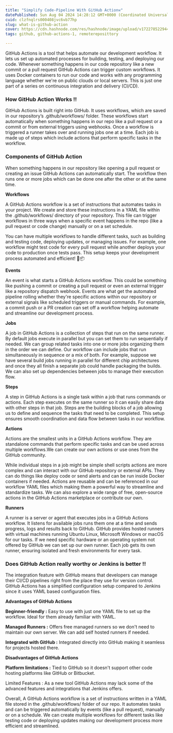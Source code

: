 ```yaml
---
title: "Simplify Code-Pipeline With GitHub Action⚒️"
datePublished: Sun Aug 04 2024 14:28:12 GMT+0000 (Coordinated Universal Time)
cuid: clzfnqlrs000408jvc6vb77hp
slug: what-is-github-action
cover: https://cdn.hashnode.com/res/hashnode/image/upload/v1722785229448/7f49cdb8-9004-411a-a24a-af921f3d8fdc.jpeg
tags: github, github-actions-1, remotereposittory

---
```


GitHub Actions is a tool that helps automate our development workflow. It lets us set up automated processes for building, testing, and deploying our code. Whenever something happens in our code repository like a new commit or a pull request GitHub Actions can trigger custom workflows. It uses Docker containers to run our code and works with any programming language whether we're on public clouds or local servers. This is just one part of a series on continuous integration and delivery (CI/CD).

### How GitHub Action Works !!

GitHub Actions is built right into GitHub. It uses workflows, which are saved in our repository’s .github/workflows/ folder. These workflows start automatically when something happens in our repo like a pull request or a commit or from external triggers using webhooks. Once a workflow is triggered a runner takes over and running jobs one at a time. Each job is made up of steps which include actions that perform specific tasks in the workflow.

### Components of GitHub Action

When something happens in our repository like opening a pull request or creating an issue GitHub Actions can automatically start. The workflow then runs one or more jobs which can be done one after the other or at the same time.

**Workflows**

A GitHub Actions workflow is a set of instructions that automates tasks in your project. We create and store these instructions in a YAML file within the .github/workflows/ directory of your repository. This file can trigger workflows in three ways when a specific event happens in the repo (like a pull request or code change) manually or on a set schedule.

You can have multiple workflows to handle different tasks, such as building and testing code, deploying updates, or managing issues. For example, one workflow might test code for every pull request while another deploys your code to production once tests pass. This setup keeps your development process automated and efficient! 🚀📦

**Events**

An event is what starts a GitHub Actions workflow. This could be something like pushing a commit or creating a pull request or even an external trigger like a repository dispatch webhook. Events are what get the automated pipeline rolling whether they're specific actions within our repository or external signals like scheduled triggers or manual commands. For example, a commit push or a PR creation can set off a workflow helping automate and streamline our development process.

**Jobs**

A job in GitHub Actions is a collection of steps that run on the same runner. By default jobs execute in parallel but you can set them to run sequentially if needed. We can group related tasks into one or more jobs organizing them in the order we can define. Our workflow can include jobs that run simultaneously in sequence or a mix of both. For example, suppose we have several build jobs running in parallel for different chip architectures and once they all finish a separate job could handle packaging the builds. We can also set up dependencies between jobs to manage their execution flow.

**Steps**

A step in GitHub Actions is a single task within a job that runs commands or actions. Each step executes on the same runner so it can easily share data with other steps in that job. Steps are the building blocks of a job allowing us to define and sequence the tasks that need to be completed. This setup ensures smooth coordination and data flow between tasks in our workflow.

**Actions**

Actions are the smallest units in a GitHub Actions workflow. They are standalone commands that perform specific tasks and can be used across multiple workflows.We can create our own actions or use ones from the GitHub community.

While individual steps in a job might be simple shell scripts actions are more complex and can interact with our GitHub repository or external APIs. They can do things like deploy code or send alerts and can be run inside Docker containers if needed. Actions are reusable and can be referenced in our workflow YAML files which making them a powerful way to streamline and standardize tasks. We can also explore a wide range of free, open-source actions in the GitHub Actions marketplace or contribute our own.

**Runners**

A runner is a server or agent that executes jobs in a GitHub Actions workflow. It listens for available jobs runs them one at a time and sends progress, logs and results back to GitHub. GitHub provides hosted runners with virtual machines running Ubuntu Linux, Microsoft Windows or macOS for our tasks. If we need specific hardware or an operating system not offered by GitHub we can set up our own runner. Each job gets its own runner, ensuring isolated and fresh environments for every task.

### Does GitHub Action really worthy or Jenkins is better !!

The integration feature with GitHub means that developers can manage their CI/CD pipelines right from the place they use for version control. GitHub Actions has a simplified configuration setup compared to Jenkins since it uses YAML based configuration files.

**Advantages of GitHub Actions**

**Beginner-friendly :** Easy to use with just one YAML file to set up the workflow. Ideal for them already familiar with YAML.

**Managed Runners :** Offers free managed runners so we don't need to maintain our own server. We can add self hosted runners if needed.

**Integrated with GitHub :** Integrated directly into GitHub making it seamless for projects hosted there.

**Disadvantages of GitHub Actions**

**Platform limitations :** Tied to GitHub so it doesn't support other code hosting platforms like GitHub or Bitbucket.

Limited Features : As a new tool GitHub Actions may lack some of the advanced features and integrations that Jenkins offers.

Overall, A GitHub Actions workflow is a set of instructions written in a YAML file stored in the .github/workflows/ folder of our repo. It automates tasks and can be triggered automatically by events (like a pull request), manually or on a schedule. We can create multiple workflows for different tasks like testing code or deploying updates making our development process more efficient and streamlined.
